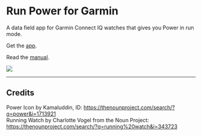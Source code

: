 # Run Power for Garmin

A data field app for Garmin Connect IQ watches that gives you Power in run mode.

Get the <a href="https://apps.garmin.com/en-US/apps/a054f515-576a-4a28-b8e5-87987ba737e1" target="_blank">app</a>.

Read the [manual](https://github.com/flowstatedev/ciq-runpower/wiki). 

![](https://services.garmin.com/appsLibraryBusinessServices_v0/rest/apps/a054f515-576a-4a28-b8e5-87987ba737e1/screenshots/4b26a923-4a60-402d-a97a-3392c36e2d1e "")

***

## Credits
Power Icon by Kamaluddin, ID: https://thenounproject.com/search/?q=power&i=1713921  
Running Watch by Charlotte Vogel from the Noun Project: https://thenounproject.com/search/?q=running%20watch&i=343723
